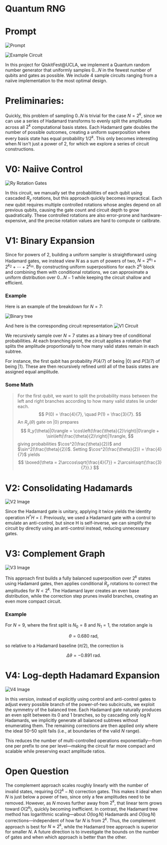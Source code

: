 # Quantum RNG

# Prompt
![Prompt](./images/prompt.png)

![Example Circuit](./images/example.png)

In this project for QiskitFest@UCLA, we implement a Quantum random number generator that uniformly samples $0...N$ in the fewest number of qubits and gates as possible. We include 4 sample circuits ranging from a naiive implementation to the most optimal design. 

# Preliminaries:

Quickly, this problem of sampling $0..N$ is trivial for the case $N = 2^k$, since we can use a series of Hadamard transforms to evenly split the amplitudes across all $2^k$ computational basis states. Each Hadamard gate doubles the number of possible outcomes, creating a uniform superposition where every basis state has equal probability $1/2^k$. This only becomes interesting when $N$ isn't just a power of $2$, for which we explore a series of circuit constructions.


# V0: Naiive Control

![Ry Rotation Gates](./images/v0.png)

In this circuit, we manually set the probabilities of each qubit using cascaded $R_y$ rotations, but this approach quickly becomes impractical. Each new qubit requires multiple controlled rotations whose angles depend on all previous qubits, causing the gate count and circuit depth to grow quadratically. These controlled rotations are also error-prone and hardware-expensive, and the precise rotation values are hard to compute or calibrate.

# V1: Binary Expansion 

Since for powers of 2, building a uniform sampler is straightforward using Hadamard gates, we instead view $N$ as a sum of powers of two, $N = 2^{k_1} + 2^{k_2} + \cdots + 2^{k_m}$. By constructing uniform superpositions for each $2^{k_i}$ block and combining them with conditional rotations, we can approximate a uniform distribution over $0...N-1$ while keeping the circuit shallow and efficient.

### Example
Here is an example of the breakdown for $N = 7$: 

![Binary tree](./images/v1_explanation.png)

And here is the corresponding circuit representation 
![V1 Circuit](./images/v1.png)

We recursively sample over $N = 7$ states as a binary tree of conditional probabilities. At each branching point, the circuit applies a rotation that splits the amplitude proportionally to how many valid states remain in each subtree.

For instance, the first qubit has probability $P(4/7)$ of being $|0\rangle$ and $P(3/7)$ of being $|1\rangle$. These are then recursively refined until all of the basis states are assigned equal amplitude. 

### Some Math 
> For the first qubit, we want to split the probability mass between the left and right branches according to how many valid states lie under each. 
> $$
> P(0) = \frac{4}{7}, \quad P(1) = \frac{3}{7}.
> $$
> An $R_y(\theta)$ gate on $|0\rangle$ prepares
> $$
> R_y(\theta)|0\rangle = \cos\left(\frac{\theta}{2}\right)|0\rangle + \sin\left(\frac{\theta}{2}\right)|1\rangle,
> $$
> giving probabilities $\cos^2(\frac{\theta}{2})$ and $\sin^2(\frac{\theta}{2})$. Setting $\cos^2(\frac{\theta}{2}) = \frac{4}{7}$ yields
> $$
> \boxed{\theta = 2\arccos\sqrt{\frac{4}{7}} = 2\arcsin\sqrt{\frac{3}{7}}.}
> $$


# V2: Consolidating Hadamards

![V2 Image](./images/v2.png)

Since the Hadamard gate is unitary, applying it twice yields the identity operation $H^\dagger H = I$. Previously, we used a Hadamard gate with a control to emulate an anti-control, but since H is self-inverse, we can simplify the circuit by directly using an anti-control instead, reducing unnecessary gates.

# V3: Complement Graph

![V3 Image](./images/v3.png)

This approach first builds a fully balanced superposition over $2^k$ states using Hadamard gates, then applies conditional $R_y$ rotations to correct the amplitudes for $N < 2^k$. The Hadamard layer creates an even base distribution, while the correction step prunes invalid branches, creating an even more compact circuit. 

### Example

For $N=9$, where the first split is $N_0=8$ and $N_1=1$, the rotation angle is

$$\theta = 0.680 \text{ rad},$$

so relative to a Hadamard baseline ($\pi/2$), the correction is

$$\Delta\theta = -0.891 \text{ rad}.$$

# V4: Log-depth Hadamard Expansion

![V4 Image](./images/v4.png)

In this version, instead of explicitly using control and anti-control gates to adjust every possible branch of the power-of-two subcircuits, we exploit the symmetry of the balanced tree. Each Hadamard gate naturally produces an even split between its 0 and 1 branches, so by cascading only $\log N$ Hadamards, we implicitly generate all balanced subtrees without enumerating them. The remaining corrections are then applied only where the ideal 50–50 split fails (i.e., at boundaries of the valid $N$ range).

This reduces the number of multi-controlled operations exponentially—from one per prefix to one per level—making the circuit far more compact and scalable while preserving exact amplitude ratios.


# Open Question

The complement approach scales roughly linearly with the number of invalid states, requiring $O(2^k - N)$ correction gates. This makes it ideal when $N$ is just below a power of two, since only a few amplitudes need to be removed. However, as $N$ moves further away from $2^k$, that linear term grows toward $O(2^k)$, quickly becoming inefficient. In contrast, the Hadamard tree method has logarithmic scaling—about $O(\log N)$ Hadamards and $O(\log N)$ corrections—independent of how far $N$ is from $2^k$. Thus, the complement approach is best for $N \approx 2^k$, while the Hadamard tree approach is superior for smaller $N$. A future direction is to investigate the bounds on the number of gates and when which approach is better than the other. 

